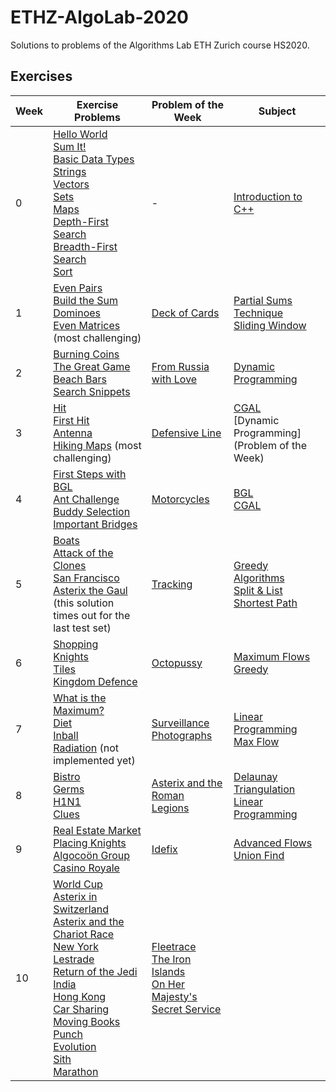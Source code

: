 # ETHZ-AlgoLab-2020
Solutions to problems of the Algorithms Lab ETH Zurich course HS2020.

## Exercises

|Week|Exercise Problems|Problem of the Week|Subject|
|----|-----------------|-------------------|-------|
|0|[Hello World](0.%20C++%20Intro/1.%20Hello%20World)<br/>[Sum It!](0.%20C++%20Intro/2.%20Sum%20It!)<br/>[Basic Data Types](0.%20C++%20Intro/3.%20Basic%20Data%20Types)<br/>[Strings](0.%20C++%20Intro/4.%20Strings)<br/>[Vectors](0.%20C++%20Intro/5.%20Vectors)<br/>[Sets](0.%20C++%20Intro/6.%20Sets)<br/>[Maps](0.%20C++%20Intro/7.%20Maps)<br/>[Depth-First Search](0.%20C++%20Intro/8.%20Depth-First%20Search)<br/>[Breadth-First Search](0.%20C++%20Intro/9.%20Breadth-First%20Search)<br/>[Sort](0.%20C++%20Intro/10.%20Sort)<br/>|-|[Introduction to C++](0.%20C++%20Intro)|
|1|[Even Pairs](1.%20Partial%20Sums%20Technique/1.%20Even%20Pairs)<br/>[Build the Sum](1.%20Partial%20Sums%20Technique/2.%20Build%20the%20Sum)<br/>[Dominoes](1.%20Partial%20Sums%20Technique/3.%20Dominoes)<br/>[Even Matrices](1.%20Partial%20Sums%20Technique/4.%20Even%20Matrices) (most challenging)|[Deck of Cards](Weekly%20Problems/1.%20Deck%20of%20Cards.cpp)|[Partial Sums Technique](1.%20Partial%20Sums%20Technique)<br/>[Sliding Window](Weekly%20Problems/1.%20Deck%20of%20Cards.cpp)|
|2|[Burning Coins](2.%20Dynamic%20Programming/1.%20Burning%20Coins)<br/>[The Great Game](2.%20Dynamic%20Programming/2.%20The%20Great%20Game)<br/>[Beach Bars](2.%20Dynamic%20Programming/3.%20Beach%20Bars)<br/>[Search Snippets](2.%20Dynamic%20Programming/4.%20Search%20Snippets)|[From Russia with Love](Weekly%20Problems/2.%20From%20Russia%20with%20Love.cpp)|[Dynamic Programming](2.%20Dynamic%20Programming)|
|3|[Hit](3.%20CGAL%20Intro/1.%20Hit)<br/>[First Hit](3.%20CGAL%20Intro/2.%20First%20Hit)<br/>[Antenna](3.%20CGAL%20Intro/3.%20Antenna)<br/>[Hiking Maps](3.%20CGAL%20Intro/4.%20Hiking%20Maps) (most challenging)|[Defensive Line](Weekly%20Problems/3.%20Defensive%20Line.cpp)|[CGAL](3.%20CGAL%20Intro)<br/>[Dynamic Programming](Problem of the Week)|
|4|[First Steps with BGL](4.%20BGL%20Intro/1.%20First%20Steps%20with%20BGL)<br/>[Ant Challenge](4.%20BGL%20Intro/2.%20Ant%20Challenge)<br/>[Buddy Selection](4.%20BGL%20Intro/3.%20Buddy%20Selection)<br/>[Important Bridges](4.%20BGL%20Intro/4.%20Important%20Bridges)|[Motorcycles](Weekly%20Problems/4.%20Motorcycles.cpp)|[BGL](4.%20BGL%20Intro)<br/>[CGAL](Weekly%20Problems/4.%20Motorcycles.cpp)|
|5|[Boats](5.%20Greedy/1.%20Boats)<br/>[Attack of the Clones](5.%20Greedy/2.%20Attack%20of%20the%20Clones)<br/>[San Francisco](5.%20Greedy/3.%20San%20Francisco)<br/>[Asterix the Gaul](5.%20Greedy/4.%20Asterix%20the%20Gaul) (this solution times out for the last test set)|[Tracking](Weekly%20Problems/5.%20Tracking.cpp)|[Greedy Algorithms](5.%20Greedy)<br/>[Split & List](5.%20Greedy/4.%20Asterix%20the%20Gaul)<br/>[Shortest Path](Weekly%20Problems/5.%20Tracking.cpp)|
|6|[Shopping](6.%20BGL%20Flows/1.%20Shopping)<br/>[Knights](6.%20BGL%20Flows/2.%20Knights)<br/>[Tiles](6.%20BGL%20Flows/3.%20Tiles)<br/>[Kingdom Defence](6.%20BGL%20Flows/4.%20Kingdom%20Defence)|[Octopussy](Weekly%20Problems/6.%20Octopussy.cpp)|[Maximum Flows](6.%20BGL%20Flows)<br/>[Greedy](Weekly%20Problems/6.%20Octopussy.cpp)|
|7|[What is the Maximum?](7.%20CGAL%20Linear%20Programming/1.%20What%20is%20the%20Maximum%3F)<br/>[Diet](7.%20CGAL%20Linear%20Programming/2.%20Diet)<br/>[Inball](7.%20CGAL%20Linear%20Programming/3.%20Inball)<br/>[Radiation](7.%20CGAL%20Linear%20Programming/4.%20Radiation) (not implemented yet)|[Surveillance Photographs](Weekly%20Problems/7.%20Surveillance%20Photographs.cpp)|[Linear Programming](7.%20CGAL%20Linear%20Programming)<br/>[Max Flow](Weekly%20Problems/7.%20Surveillance%20Photographs.cpp)|
|8|[Bistro](8.%20CGAL%20Proximity%20Structures/1.%20Bistro)<br/>[Germs](8.%20CGAL%20Proximity%20Structures/2.%20Germs)<br/>[H1N1](8.%20CGAL%20Proximity%20Structures/3.%20H1N1)<br/>[Clues](8.%20CGAL%20Proximity%20Structures/4.%20Clues)|[Asterix and the Roman Legions](Weekly%20Problems/8.%20Asterix%20and%20the%20Roman%20Legions.cpp)|[Delaunay Triangulation](8.%20CGAL%20Proximity%20Structures)<br/>[Linear Programming](Weekly%20Problems/8.%20Asterix%20and%20the%20Roman%20Legions.cpp)|
|9|[Real Estate Market](9.%20BGL%20Advanced%20Flows/1.%20Real%20Estate%20Market)<br/>[Placing Knights](9.%20BGL%20Advanced%20Flows/2.%20Placing%20Knights)<br/>[Algocoön Group](9.%20BGL%20Advanced%20Flows/3.%20Algocoön%20Group)<br/>[Casino Royale](9.%20BGL%20Advanced%20Flows/4.%20Casino%20Royale)|[Idefix](Weekly%20Problems/9.%20Idefix.cpp)|[Advanced Flows](9.%20BGL%20Advanced%20Flows)<br/>[Union Find](Weekly%20Problems/9.%20Idefix)|
|10|[World Cup](10.%20Exam%20Preparation/World%20Cup.cpp)<br/>[Asterix in Switzerland](10.%20Exam%20Preparation/Asterix%20in%20Switzerland.cpp)<br/>[Asterix and the Chariot Race](10.%20Exam%20Preparation/Asterix%20and%20the%20Chariot%20Race.cpp)<br/>[New York](10.%20Exam%20Preparation/New%20York.cpp)<br/>[Lestrade](10.%20Exam%20Preparation/Lestrade.cpp)<br/>[Return of the Jedi](10.%20Exam%20Preparation/Return%20of%20the%20Jedi.cpp)<br/>[India](10.%20Exam%20Preparation/India.cpp)<br/>[Hong Kong](10.%20Exam%20Preparation/Hong%20Kong.cpp)<br/>[Car Sharing](10.%20Exam%20Preparation/Car%20Sharing.cpp)<br/>[Moving Books](10.%20Exam%20Preparation/Moving%20Books.cpp)<br/>[Punch](10.%20Exam%20Preparation/Punch.cpp)<br/>[Evolution](10.%20Exam%20Preparation/Evolution.cpp)<br/>[Sith](10.%20Exam%20Preparation/Sith.cpp)<br/>[Marathon](10.%20Exam%20Preparation/Marathon.cpp)|[Fleetrace](Weekly%20Problems/10.%20Fleetrace.cpp)<br/>[The Iron Islands](Weekly%20Problems/11.%20The%20Iron%20Islands.cpp)<br/>[On Her Majesty's Secret Service](Weekly%20Problems/13.%20On%20Her%20Majesty's%20Secret%20Service.cpp)||
